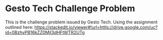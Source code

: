 # Gesto Tech Challenge Problem

This is the challenge problem issued by Gesto Tech. Using the assignment outlined here: 
https://stackedit.io/viewer#!url=httls://drive.google.com/uc?id=0BzhyPB16kZZ0Mjl3dHFtWTR2UTg


